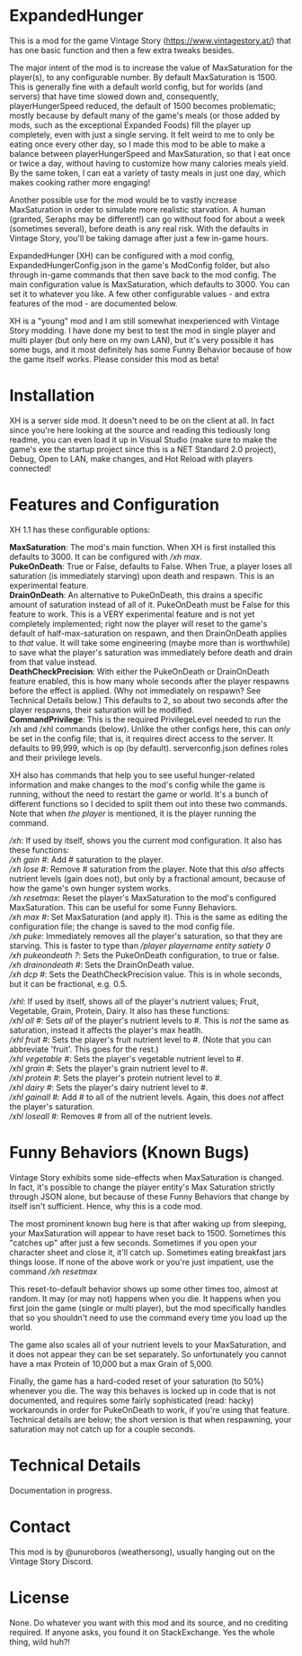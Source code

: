 # ExpandedHunger
This is a mod for the game Vintage Story (https://www.vintagestory.at/) that has one basic function and then a few extra tweaks besides.

The major intent of the mod is to increase the value of MaxSaturation for the player(s), to any configurable number. By default MaxSaturation is 1500. This is generally fine with a default world config, but for worlds (and servers) that have time slowed down and, consequently, playerHungerSpeed reduced, the default of 1500 becomes problematic; mostly because by default many of the game's meals (or those added by mods, such as the exceptional Expanded Foods) fill the player up completely, even with just a single serving. It felt weird to me to only be eating once every other day, so I made this mod to be able to make a balance between playerHungerSpeed and MaxSaturation, so that I eat once or twice a day, without having to customize how many calories meals yield. By the same token, I can eat a variety of tasty meals in just one day, which makes cooking rather more engaging!

Another possible use for the mod would be to vastly increase MaxSaturation in order to simulate more realistic starvation. A human (granted, Seraphs may be different!) can go without food for about a week (sometimes several), before death is any real risk. With the defaults in Vintage Story, you'll be taking damage after just a few in-game hours.

ExpandedHunger (XH) can be configured with a mod config, ExpandedHungerConfig.json in the game's ModConfig folder, but also through in-game commands that then save back to the mod config. The main configuration value is MaxSaturation, which defaults to 3000. You can set it to whatever you like. A few other configurable values - and extra features of the mod - are documented below.

XH is a "young" mod and I am still somewhat inexperienced with Vintage Story modding. I have done my best to test the mod in single player and multi player (but only here on my own LAN), but it's very possible it has some bugs, and it most definitely has some Funny Behavior because of how the game itself works. Please consider this mod as beta!

# Installation
XH is a server side mod. It doesn't need to be on the client at all. In fact since you're here looking at the source and reading this tediously long readme, you can even load it up in Visual Studio (make sure to make the game's exe the startup project since this is a NET Standard 2.0 project), Debug, Open to LAN, make changes, and Hot Reload with players connected!

# Features and Configuration
XH 1.1 has these configurable options:

**MaxSaturation**: The mod's main function. When XH is first installed this defaults to 3000. It can be configured with */xh max*.<br>
**PukeOnDeath**: True or False, defaults to False. When True, a player loses all saturation (is immediately starving) upon death and respawn. This is an experimental feature.<br>
**DrainOnDeath**: An alternative to PukeOnDeath, this drains a specific amount of saturation instead of all of it. PukeOnDeath must be False for this feature to work. This is a VERY experimental feature and is not yet completely implemented; right now the player will reset to the game's default of half-max-saturation on respawn, and then DrainOnDeath applies to *that* value. It will take some engineering (maybe more than is worthwhile) to save what the player's saturation was immediately before death and drain from that value instead.<br>
**DeathCheckPrecision**: With either the PukeOnDeath or DrainOnDeath feature enabled, this is how many whole seconds after the player respawns before the effect is applied. (Why not immediately on respawn? See Technical Details below.) This defaults to 2, so about two seconds after the player respawns, their saturation will be modified.<br>
**CommandPrivilege**: This is the required PrivilegeLevel needed to run the /xh and /xhl commands (below). Unlike the other configs here, this can *only* be set in the config file; that is, it requires direct access to the server. It defaults to 99,999, which is op (by default). serverconfig.json defines roles and their privilege levels.

XH also has commands that help you to see useful hunger-related information and make changes to the mod's config while the game is running, without the need to restart the game or world. It's a bunch of different functions so I decided to split them out into these two commands. Note that when *the player* is mentioned, it is the player running the command.

*/xh*: If used by itself, shows you the current mod configuration. It also has these functions:<br>
*/xh gain #*: Add # saturation to the player.<br>
*/xh lose #*: Remove # saturation from the player. Note that this *also* affects nutrient levels (gain does not), but only by a fractional amount, because of how the game's own hunger system works.<br>
*/xh resetmax*: Reset the player's MaxSaturation to the mod's configured MaxSaturation. This can be useful for some Funny Behaviors.<br>
*/xh max #*: Set MaxSaturation (and apply it). This is the same as editing the configuration file; the change is saved to the mod config file.<br>
*/xh puke*: Immediately removes all the player's saturation, so that they are starving. This is faster to type than */player playername entity satiety 0*<br>
*/xh pukeondeath ?*: Sets the PukeOnDeath configuration, to true or false.<br>
*/xh drainondeath #*: Sets the DrainOnDeath value.<br>
*/xh dcp #*: Sets the DeathCheckPrecision value. This is in whole seconds, but it can be fractional, e.g. 0.5.<br>

*/xhl*: If used by itself, shows all of the player's nutrient values; Fruit, Vegetable, Grain, Protein, Dairy. It also has these functions:<br>
*/xhl all #*: Sets *all* of the player's nutrient levels to #. This is *not* the same as saturation, instead it affects the player's max heatlh.<br>
*/xhl fruit #*: Sets the player's fruit nutrient level to #. (Note that you can abbreviate 'fruit'. This goes for the rest.)<br>
*/xhl vegetable #*: Sets the player's vegetable nutrient level to #.<br>
*/xhl grain #*: Sets the player's grain nutrient level to #.<br>
*/xhl protein #*: Sets the player's protein nutrient level to #.<br>
*/xhl dairy #*: Sets the player's dairy nutrient level to #.<br>
*/xhl gainall #*: Add # to all of the nutrient levels. Again, this does *not* affect the player's saturation.<br>
*/xhl loseall #*: Removes # from all of the nutrient levels.

# Funny Behaviors (Known Bugs)

Vintage Story exhibits some side-effects when MaxSaturation is changed. In fact, it's possible to change the player entity's Max Saturation strictly through JSON alone, but because of these Funny Behaviors that change by itself isn't sufficient. Hence, why this is a code mod.

The most prominent known bug here is that after waking up from sleeping, your MaxSaturation will appear to have reset back to 1500. Sometimes this "catches up" after just a few seconds. Sometimes if you open your character sheet and close it, it'll catch up. Sometimes eating breakfast jars things loose. If none of the above work or you're just impatient, use the command */xh resetmax*

This reset-to-default behavior shows up some other times too, almost at random. It may (or may not) happens when you die. It happens when you first join the game (single or multi player), but the mod specifically handles that so you shouldn't need to use the command every time you load up the world.

The game also scales all of your nutrient levels to your MaxSaturation, and it does not appear they can be set separately. So unfortunately you cannot have a max Protein of 10,000 but a max Grain of 5,000.

Finally, the game has a hard-coded reset of your saturation (to 50%) whenever you die. The way this behaves is locked up in code that is not documented, and requires some fairly sophisticated (read: hacky) workarounds in order for PukeOnDeath to work, if you're using that feature. Technical details are below; the short version is that when respawning, your saturation may not catch up for a couple seconds.

# Technical Details
Documentation in progress.

# Contact
This mod is by @unuroboros (weathersong), usually hanging out on the Vintage Story Discord.

# License
None. Do whatever you want with this mod and its source, and no crediting required. If anyone asks, you found it on StackExchange. Yes the whole thing, wild huh?!

